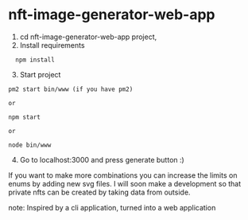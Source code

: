# nft-image-generator-web-app

1. cd nft-image-generator-web-app project,
2. Install requirements
  ```
    npm install
  ```
3. Start project 
  ```
  pm2 start bin/www (if you have pm2)
  
  or
  
  npm start
  
  or
  
  node bin/www
  ```
4. Go to localhost:3000 and press generate button :)


If you want to make more combinations you can increase the limits on enums by adding new svg files.
I will soon make a development so that private nfts can be created by taking data from outside.

note: Inspired by a cli application, turned into a web application
